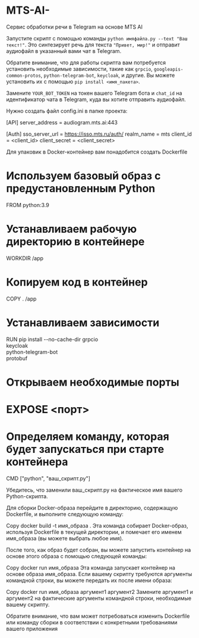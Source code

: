 # MTS-AI-
Сервис обработки речи в Telegram на основе MTS AI

Запустите скрипт с помощью команды `python имяфайла.py --text "Ваш текст!"`. Это синтезирует речь для текста `"Привет, мир!"` и отправит аудиофайл в указанный вами чат в Telegram.

Обратите внимание, что для работы скрипта вам потребуется установить необходимые зависимости, такие как `grpcio`, `googleapis-common-protos`, `python-telegram-bot`, `keycloak`, и другие. Вы можете установить их с помощью `pip install <имя_пакета>`.

Замените `YOUR_BOT_TOKEN` на токен вашего Telegram бота и `chat_id` на идентификатор чата в Telegram, куда вы хотите отправить аудиофайл.

Нужно создать  файл config.ini в папке проекта: 

[API]
server_address = audiogram.mts.ai:443

[Auth]
sso_server_url = https://isso.mts.ru/auth/
realm_name = mts
client_id = <client_id>
client_secret = <client_secret>


Для упаковик в Docker-контейнер вам понадобится создать Dockerfile

# Используем базовый образ с предустановленным Python
FROM python:3.9

# Устанавливаем рабочую директорию в контейнере
WORKDIR /app

# Копируем код в контейнер
COPY . /app

# Устанавливаем зависимости
RUN pip install --no-cache-dir grpcio \
    keycloak \
    python-telegram-bot \
    protobuf

# Открываем необходимые порты
# EXPOSE <порт>

# Определяем команду, которая будет запускаться при старте контейнера
CMD ["python", "ваш_скрипт.py"]

Убедитесь, что заменили ваш_скрипт.py на фактическое имя вашего Python-скрипта.

Для сборки Docker-образа перейдите в директорию, содержащую Dockerfile, и выполните следующую команду:

Copy
docker build -t имя_образа .
Эта команда собирает Docker-образ, используя Dockerfile в текущей директории, и помечает его именем имя_образа (вы можете выбрать любое имя).

После того, как образ будет собран, вы можете запустить контейнер на основе этого образа с помощью следующей команды:

Copy
docker run имя_образа
Эта команда запускает контейнер на основе образа имя_образа. Если вашему скрипту требуются аргументы командной строки, вы можете передать их после имени образа:

Copy
docker run имя_образа аргумент1 аргумент2
Замените аргумент1 и аргумент2 на фактические аргументы командной строки, необходимые вашему скрипту.

Обратите внимание, что вам может потребоваться изменить Dockerfile или команду сборки в соответствии с конкретными требованиями вашего приложения
